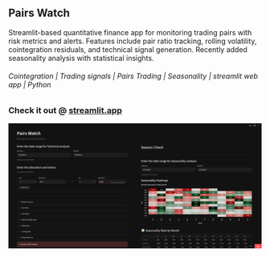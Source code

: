 ## Pairs Watch


Streamlit-based quantitative finance app for monitoring trading pairs with risk metrics and alerts. Features include pair ratio tracking, rolling volatility, cointegration residuals, and technical signal generation. Recently added seasonality analysis with statistical insights.
<br/>
###### Cointegration | Trading signals | Pairs Trading | Seasonality | streamlit web app | Python

### Check it out @ [streamlit.app](https://pairs-at-risk-f9sqcqqsmugxtlkpj2cvgr.streamlit.app/)


<img src = screenshots/PW2.png width = 1000>
